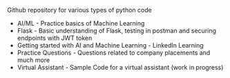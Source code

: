 Github repository for various types of python code
 - AI/ML - Practice basics of Machine Learning
 - Flask - Basic understanding of Flask, testing in postman and securing endpoints with JWT token
 - Getting started with AI and Machine Learning - LinkedIn Learning
 - Practice Questions - Questions related to company placements and much more
 - Virtual Assistant - Sample Code for a virtual assistant (work in progress)
